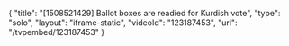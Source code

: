 {
    "title": "[1508521429] Ballot boxes are readied for Kurdish vote",
    "type": "solo",
    "layout": "iframe-static",
    "videoId": "123187453",
    "url": "\/tvpembed\/123187453"
}